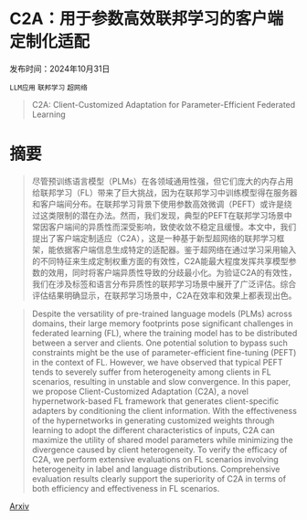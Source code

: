 # C2A：用于参数高效联邦学习的客户端定制化适配

发布时间：2024年10月31日

`LLM应用` `联邦学习` `超网络`

> C2A: Client-Customized Adaptation for Parameter-Efficient Federated Learning

# 摘要

> 尽管预训练语言模型（PLMs）在各领域通用性强，但它们庞大的内存占用给联邦学习（FL）带来了巨大挑战，因为在联邦学习中训练模型得在服务器和客户端间分布。在联邦学习背景下使用参数高效微调（PEFT）或许是绕过这类限制的潜在办法。然而，我们发现，典型的PEFT在联邦学习场景中常因客户端间的异质性而深受影响，致使收敛不稳定且缓慢。本文中，我们提出了客户端定制适应（C2A），这是一种基于新型超网络的联邦学习框架，能依据客户端信息生成特定的适配器。鉴于超网络在通过学习采用输入的不同特征来生成定制权重方面的有效性，C2A能最大程度发挥共享模型参数的效用，同时将客户端异质性导致的分歧最小化。为验证C2A的有效性，我们在涉及标签和语言分布异质性的联邦学习场景中展开了广泛评估。综合评估结果明确显示，在联邦学习场景中，C2A在效率和效果上都表现出色。

> Despite the versatility of pre-trained language models (PLMs) across domains, their large memory footprints pose significant challenges in federated learning (FL), where the training model has to be distributed between a server and clients. One potential solution to bypass such constraints might be the use of parameter-efficient fine-tuning (PEFT) in the context of FL. However, we have observed that typical PEFT tends to severely suffer from heterogeneity among clients in FL scenarios, resulting in unstable and slow convergence. In this paper, we propose Client-Customized Adaptation (C2A), a novel hypernetwork-based FL framework that generates client-specific adapters by conditioning the client information. With the effectiveness of the hypernetworks in generating customized weights through learning to adopt the different characteristics of inputs, C2A can maximize the utility of shared model parameters while minimizing the divergence caused by client heterogeneity. To verify the efficacy of C2A, we perform extensive evaluations on FL scenarios involving heterogeneity in label and language distributions. Comprehensive evaluation results clearly support the superiority of C2A in terms of both efficiency and effectiveness in FL scenarios.

[Arxiv](https://arxiv.org/abs/2411.00311)